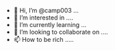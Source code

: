 - 👋 Hi, I’m @camp003 ...
- 👀 I’m interested in ....
- 🌱 I’m currently learning ...
- 💞️ I’m looking to collaborate on ....
- 📫 How to be rich .....

<!---
camp003/camp003 is a ✨ special ✨ repository because its `README.md` (this file) appears on your GitHub profile.
You can click the Preview link to take a look at your changes.
--->
